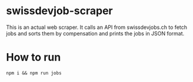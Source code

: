 # swissdevjob-scraper

This is an actual web scraper. It calls an API from swissdevjobs.ch to fetch jobs and sorts them by compensation and prints the jobs in JSON format.

# How to run

`npm i && npm run jobs`
